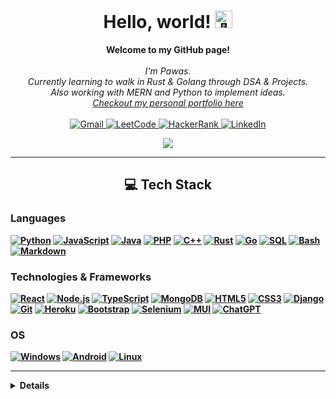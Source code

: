 <h1 align="center">Hello, world! <img src="https://github.com/pawasagrwl/pawasagrwl/assets/hand" width="28px" alt="👋"></h1>

<p align="center">
    <b>Welcome to my GitHub page!</b><br><br>
    <i>
        I'm Pawas.<br>
        Currently learning to walk in Rust & Golang through DSA & Projects.<br>
        Also working with MERN and Python to implement ideas.<br>
        <a href="https://pawasagrwl.github.io">Checkout my personal portfolio here</a>
    </i><br><br>
    <a href="mailto:pawas.agrwl@gmail.com">
        <img src="https://img.shields.io/badge/Gmail-D14836?style=for-the-badge&logo=gmail&logoColor=white" alt="Gmail">
    </a>
    <a href="https://leetcode.com/pawasagrwl/">
        <img src="https://img.shields.io/badge/-LeetCode-FFA116?style=for-the-badge&logo=LeetCode&logoColor=black" alt="LeetCode">
    </a>
    <a href="https://www.hackerrank.com/pawas_agrwl">
        <img src="https://img.shields.io/badge/-Hackerrank-2EC866?style=for-the-badge&logo=HackerRank&logoColor=white" alt="HackerRank">
    </a>
    <a href="https://www.linkedin.com/in/pawasagrwl">
        <img src="https://img.shields.io/badge/LinkedIn-0077B5?style=for-the-badge&logo=linkedin&logoColor=white" alt="LinkedIn">
    </a>
</p>

<p align="center">
  <a href="https://github.com/pawasagrwl">
    <img src="https://visitcount.itsvg.in/api?id=pawasagrwl&icon=5&color=9" />
  </a>
</p>

---

<h2 align="center"><b>💻 Tech Stack<b></h2>

### Languages
[![Python](https://img.shields.io/badge/python-black?style=for-the-badge&logo=python)](https://github.com/pawasagrwl)
[![JavaScript](https://img.shields.io/badge/javascript-black?style=for-the-badge&logo=javascript)](https://github.com/pawasagrwl)
[![Java](https://img.shields.io/badge/java-black?style=for-the-badge&logo=openjdk)](https://github.com/pawasagrwl)
[![PHP](https://img.shields.io/badge/php-black?style=for-the-badge&logo=php)](https://github.com/pawasagrwl)
[![C++](https://img.shields.io/badge/c++-black?style=for-the-badge&logo=cplusplus)](https://github.com/pawasagrwl)
[![Rust](https://img.shields.io/badge/rust-black?style=for-the-badge&logo=rust)](https://github.com/pawasagrwl)
[![Go](https://img.shields.io/badge/go-black?style=for-the-badge&logo=go)](https://github.com/pawasagrwl)
[![SQL](https://img.shields.io/badge/sql-black?style=for-the-badge&logo=mysql)](https://github.com/pawasagrwl)
[![Bash](https://img.shields.io/badge/bash-black?style=for-the-badge&logo=gnu-bash&logoColor=white)](https://github.com/pawasagrwl)
[![Markdown](https://img.shields.io/badge/markdown-%23000000.svg?style=for-the-badge&logo=markdown&logoColor=white)](https://github.com/pawasagrwl)


### Technologies & Frameworks
[![React](https://img.shields.io/badge/react-black?style=for-the-badge&logo=react)](https://github.com/pawasagrwl)
[![Node.js](https://img.shields.io/badge/node.js-black?style=for-the-badge&logo=node.js)](https://github.com/pawasagrwl)
[![TypeScript](https://img.shields.io/badge/typescript-black?style=for-the-badge&logo=typescript)](https://github.com/pawasagrwl)
[![MongoDB](https://img.shields.io/badge/mongodb-black?style=for-the-badge&logo=mongodb)]()
[![HTML5](https://img.shields.io/badge/html5-black?style=for-the-badge&logo=html5)]()
[![CSS3](https://img.shields.io/badge/css3-black?style=for-the-badge&logo=css3)]()
[![Django](https://img.shields.io/badge/django-black?style=for-the-badge&logo=django)](https://github.com/pawasagrwl)
[![Git](https://img.shields.io/badge/git-black.svg?style=for-the-badge&logo=git&logoColor=%23F05033)]()
[![Heroku](https://img.shields.io/badge/heroku-black.svg?style=for-the-badge&logo=Heroku&logoColor=%23430098)]()
[![Bootstrap](https://img.shields.io/badge/bootstrap-black?style=for-the-badge&logo=bootstrap)]()
[![Selenium](https://img.shields.io/badge/selenium-black?style=for-the-badge&logo=selenium)]()
[![MUI](https://img.shields.io/badge/mui-black?style=for-the-badge&logo=mui)]()
[![ChatGPT](https://img.shields.io/badge/chatGPT-black?style=for-the-badge&logo=openai&logoColor=74aa9c)]()

### OS
[![Windows](https://img.shields.io/badge/Windows-black?style=for-the-badge&logo=Windows)](https://github.com/pawasagrwl)
[![Android](https://img.shields.io/badge/android-black?style=for-the-badge&logo=android)](https://github.com/pawasagrwl)
[![Linux](https://img.shields.io/badge/linux-black?style=for-the-badge&logo=Linux)](https://github.com/pawasagrwl)

---
<details>
<h2 align="center"><b>📊 GitHub Stats<b></h2>
<p align="center">
  <a href="https://github.com/pawasagrwl">
    <img src="https://github-readme-streak-stats.herokuapp.com/?user=pawasagrwl&hide_border=true&card_width=338&theme=transparent" />
  </a>
  <a href="https://github.com/pawasagrwl">
    <img src="https://github-readme-stats.vercel.app/api/top-langs/?username=pawasagrwl&theme=transparent&hide_border=true&include_all_commits=true&count_private=true&layout=compact" />
  </a>
  <br/>
  <a href="https://github.com/pawasagrwl">
    <img src="http://github-profile-summary-cards.vercel.app/api/cards/profile-details?username=pawasagrwl&theme=transparent" />
  </a>
  </br>
  <a href="https://github.com/pawasagrwl">
    <img src="https://github-profile-trophy.vercel.app/?username=pawasagrwl&theme=algolia&no-frame=true&no-bg=true&margin-w=4" />
  </a>
</p>

---

<h3 align="center"><b>✍️ Random Dev Quote<b></h3>

<p align="center">
  <a href="https://github.com/pawasagrwl">
    <img src="https://quotes-github-readme.vercel.app/api?type=horizontal&theme=algolia" />
  </a>
</p>

</details>